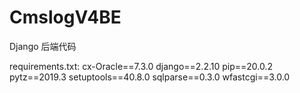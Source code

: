 # CmslogV4BE
Django 后端代码

requirements.txt:
cx-Oracle==7.3.0
django==2.2.10
pip==20.0.2
pytz==2019.3
setuptools==40.8.0
sqlparse==0.3.0
wfastcgi==3.0.0
